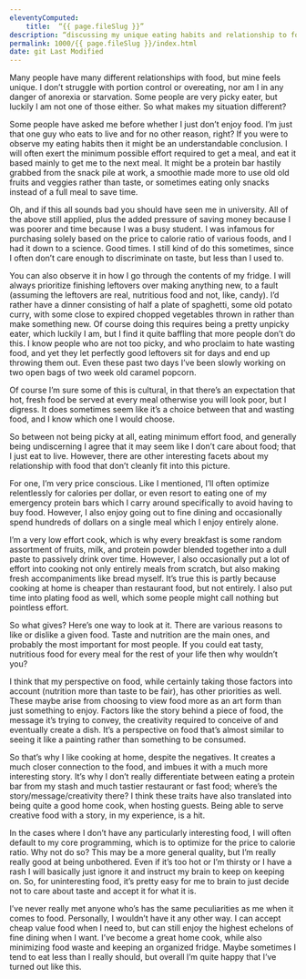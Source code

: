 ```yaml
---
eleventyComputed:
    title:  “{{ page.fileSlug }}”
description: “discussing my unique eating habits and relationship to food”
permalink: 1000/{{ page.fileSlug }}/index.html
date: git Last Modified
---
```


Many people have many different relationships with food, but mine feels unique. I don’t struggle with portion control or overeating, nor am I in any danger of anorexia or starvation. Some people are very picky eater, but luckily I am not one of those either. So what makes my situation different?

Some people have asked me before whether I just don’t enjoy food. I’m just that one guy who eats to live and for no other reason, right? If you were to observe my eating habits then it might be an understandable conclusion. I will often exert the minimum possible effort required to get a meal, and eat it based mainly to get me to the next meal. It might be a protein bar hastily grabbed from the snack pile at work, a smoothie made more to use old old fruits and veggies rather than taste, or sometimes eating only snacks instead of a full meal to save time.

Oh, and if this all sounds bad you should have seen me in university. All of the above still applied, plus the added pressure of saving money because I was poorer and time because I was a busy student. I was infamous for purchasing solely based on the price to calorie ratio of various foods, and I had it down to a science. Good times. I still kind of do this sometimes, since I often don’t care enough to discriminate on taste, but less than I used to.

You can also observe it in how I go through the contents of my fridge. I will always prioritize finishing leftovers over making anything new, to a fault (assuming the leftovers are real, nutritious food and not, like, candy). I’d rather have a dinner consisting of half a plate of spaghetti, some old potato curry, with some close to expired chopped vegetables thrown in rather than make something new. Of course doing this requires being a pretty unpicky eater, which luckily I am, but I find it quite baffling that more people don’t do this. I know people who are not too picky, and who proclaim to hate wasting food, and yet they let perfectly good leftovers sit for days and end up throwing them out. Even these past two days I’ve been slowly working on two open bags of two week old caramel popcorn.

Of course I’m sure some of this is cultural, in that there’s an expectation that hot, fresh food be served at every meal otherwise you will look poor, but I digress. It does sometimes seem like it’s a choice between that and wasting food, and I know which one I would choose.

So between not being picky at all, eating minimum effort food, and generally being undiscerning I agree that it may seem like I don’t care about food; that I just eat to live. However, there are other interesting facets about my relationship with food that don’t cleanly fit into this picture.

For one, I’m very price conscious. Like I mentioned, I’ll often optimize relentlessly for calories per dollar, or even resort to eating one of my emergency protein bars which I carry around specifically to avoid having to buy food.
However, I also enjoy going out to fine dining and occasionally spend hundreds of dollars on a single meal which I enjoy entirely alone.

I’m a very low effort cook, which is why every breakfast is some random assortment of fruits, milk, and protein powder blended together into a dull paste to passively drink over time. 
However, I also occasionally put a lot of effort into cooking not only entirely meals from scratch, but also making fresh accompaniments like bread myself. It’s true this is partly because cooking at home is cheaper than restaurant food, but not entirely. I also put time into plating food as well, which some people might call nothing but pointless effort.

So what gives? Here’s one way to look at it. There are various reasons to like or dislike a given food. Taste and nutrition are the main ones, and probably the most important for most people. If you could eat tasty, nutritious food for every meal for the rest of your life then why wouldn’t you?

I think that my perspective on food, while certainly taking those factors into account (nutrition more than taste to be fair), has other priorities as well. These maybe arise from choosing to view food more as an art form than just something to enjoy. Factors like the story behind a piece of food, the message it’s trying to convey, the creativity required to conceive of and eventually create a dish. It’s a perspective on food that’s almost similar to seeing it like a painting rather than something to be consumed.

So that’s why I like cooking at home, despite the negatives. It creates a much closer connection to the food, and imbues it with a much more interesting story. It’s why I don’t really differentiate between eating a protein bar from my stash and much tastier restaurant or fast food; where’s the story/message/creativity there? I think these traits have also translated into being quite a good home cook, when hosting guests. Being able to serve creative food with a story, in my experience, is a hit.

In the cases where I don’t have any particularly interesting food, I will often default to my core programming, which is to optimize for the price to calorie ratio. Why not do so? This may be a more general quality, but I’m really really good at being unbothered. Even if it’s too hot or I’m thirsty or I have a rash I will basically just ignore it and instruct my brain to keep on keeping on. So, for uninteresting food, it’s pretty easy for me to brain to just decide not to care about taste and accept it for what it is.

I’ve never really met anyone who’s has the same peculiarities as me when it comes to food. Personally, I wouldn’t have it any other way. I can accept cheap value food when I need to, but can still enjoy the highest echelons of fine dining when I want. I’ve become a great home cook, while also minimizing food waste and keeping an organized fridge. Maybe sometimes I tend to eat less than I really should, but overall I’m quite happy that I’ve turned out like this.
